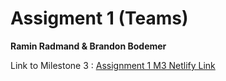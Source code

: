 # Assigment 1 (Teams)
**Ramin Radmand & Brandon Bodemer**
</br>

Link to Milestone 3 : [Assignment 1 M3 Netlify Link](https://comp-3512-w2022-a1-team01.netlify.app/index.html)

